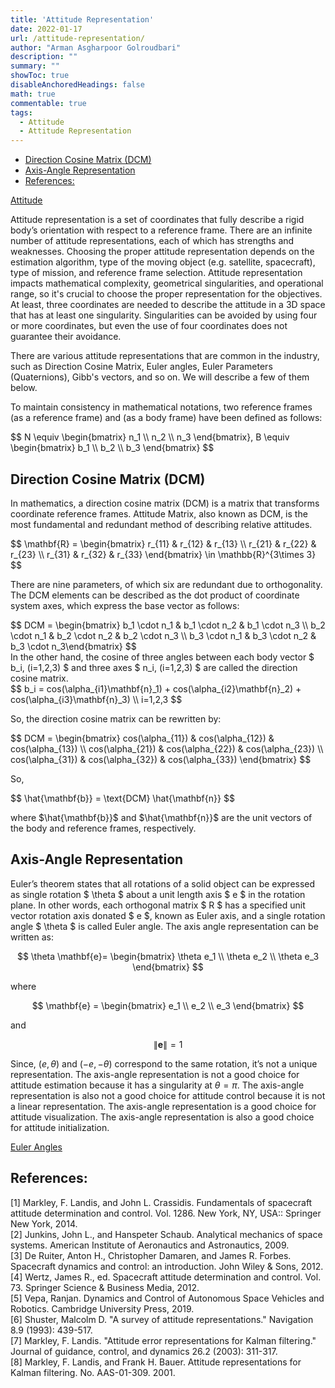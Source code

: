 ```yaml
---
title: 'Attitude Representation'
date: 2022-01-17
url: /attitude-representation/
author: "Arman Asgharpoor Golroudbari"
description: "" 
summary: "" 
showToc: true
disableAnchoredHeadings: false
math: true
commentable: true
tags:
  - Attitude
  - Attitude Representation
---
```

- [Direction Cosine Matrix (DCM)](#direction-cosine-matrix-dcm)
- [Axis-Angle Representation](#axis-angle-representation)
- [References:](#references)


[Attitude](/attitude/)

Attitude representation is a set of coordinates that fully describe a rigid body’s orientation with respect to a reference frame. There are an infinite number of attitude representations, each of which has strengths and weaknesses. Choosing the proper attitude representation depends on the estimation algorithm, type of the moving object (e.g. satellite, spacecraft), type of mission, and reference frame selection. Attitude representation impacts mathematical complexity, geometrical singularities, and operational range, so it's crucial to choose the proper representation for the objectives. At least, three coordinates are needed to describe the attitude in a 3D space that has at least one singularity. Singularities can be avoided by using four or more coordinates, but even the use of four coordinates does not guarantee their avoidance.

There are various attitude representations that are common in the industry, such as Direction Cosine Matrix, Euler angles, Euler Parameters (Quaternions), Gibb's vectors, and so on. We will describe a few of them below.

To maintain consistency in mathematical notations, two reference frames (as a reference frame) and (as a body frame) have been defined as follows:
<div>
$$ 
N \equiv  \begin{bmatrix} n_1 \\ n_2 \\ n_3 \end{bmatrix},   B \equiv  \begin{bmatrix} b_1 \\ b_2 \\ b_3 \end{bmatrix}  
$$
</div>


Direction Cosine Matrix (DCM)
------

In mathematics, a direction cosine matrix (DCM) is a matrix that transforms coordinate reference frames. Attitude Matrix, also known as DCM, is the most fundamental and redundant method of describing relative attitudes.
<div>
$$
\mathbf{R} =
\begin{bmatrix}
r_{11} & r_{12} & r_{13} \\
r_{21} & r_{22} & r_{23} \\
r_{31} & r_{32} & r_{33}
\end{bmatrix} \in \mathbb{R}^{3\times 3}
$$
</div>

There are nine parameters, of which six are redundant due to orthogonality. The DCM elements can be described as the dot product of coordinate system axes, which express the base vector as follows:
<div>
$$ DCM = \begin{bmatrix} b_1 \cdot n_1 & b_1 \cdot n_2 & b_1 \cdot n_3 \\ b_2 \cdot n_1 & b_2 \cdot n_2 & b_2 \cdot n_3 \\ b_3 \cdot n_1 & b_3 \cdot n_2 & b_3 \cdot n_3\end{bmatrix} $$
</div>
In the other hand, the cosine of three angles between each body vector $ b_i, (i=1,2,3) $ and three axes $ n_i, (i=1,2,3) $ are called the direction cosine matrix.
<div>
$$ b_i = cos(\alpha_{i1}\mathbf{n}_1) + cos(\alpha_{i2}\mathbf{n}_2) + cos(\alpha_{i3}\mathbf{n}_3) \\ i=1,2,3 $$
</div>

So, the direction cosine matrix can be rewritten by:

<div>
$$ DCM = \begin{bmatrix} cos(\alpha_{11}) & cos(\alpha_{12}) & cos(\alpha_{13}) \\ cos(\alpha_{21}) & cos(\alpha_{22}) & cos(\alpha_{23}) \\ cos(\alpha_{31}) & cos(\alpha_{32}) & cos(\alpha_{33})  \end{bmatrix} $$
</div>


So,
<div>
$$ \hat{\mathbf{b}} = \text{DCM} \hat{\mathbf{n}} $$
</div>


where $\hat{\mathbf{b}}$ and $\hat{\mathbf{n}}$ are the unit vectors of the body and reference frames, respectively.

Axis-Angle Representation
------

Euler’s theorem states that all rotations of a solid object can be expressed as single rotation $ \theta $ about a unit length axis $ e $ in the rotation plane. In other words, each orthogonal matrix $ R $ has a specified unit vector rotation axis donated $ e $, known as Euler axis, and a single rotation angle $ \theta $ is called Euler angle. The axis angle representation can be written as:

$$ \theta \mathbf{e}= \begin{bmatrix} \theta e_1 \\ \theta e_2 \\ \theta e_3 \end{bmatrix} $$

where

$$ \mathbf{e} = \begin{bmatrix} e_1 \\ e_2 \\ e_3 \end{bmatrix} $$

and

$$ \|\mathbf{e}\| = 1 $$

Since, $(e,\theta)$ and $(-e,-\theta)$ correspond to the same rotation, it’s not a unique representation. The axis-angle representation is not a good choice for attitude estimation because it has a singularity at $\theta = \pi$. The axis-angle representation is also not a good choice for attitude control because it is not a linear representation. The axis-angle representation is a good choice for attitude visualization. The axis-angle representation is also a good choice for attitude initialization.

[Euler Angles](/euler-angles/)


References:
------
[1] Markley, F. Landis, and John L. Crassidis. Fundamentals of spacecraft attitude determination and control. Vol. 1286. New York, NY, USA:: Springer New York, 2014. <br>
[2] Junkins, John L., and Hanspeter Schaub. Analytical mechanics of space systems. American Institute of Aeronautics and Astronautics, 2009. <br>
[3] De Ruiter, Anton H., Christopher Damaren, and James R. Forbes. Spacecraft dynamics and control: an introduction. John Wiley & Sons, 2012. <br>
[4] Wertz, James R., ed. Spacecraft attitude determination and control. Vol. 73. Springer Science & Business Media, 2012. <br>
[5] Vepa, Ranjan. Dynamics and Control of Autonomous Space Vehicles and Robotics. Cambridge University Press, 2019. <br>
[6] Shuster, Malcolm D. "A survey of attitude representations." Navigation 8.9 (1993): 439-517. <br>
[7] Markley, F. Landis. "Attitude error representations for Kalman filtering." Journal of guidance, control, and dynamics 26.2 (2003): 311-317. <br>
[8] Markley, F. Landis, and Frank H. Bauer. Attitude representations for Kalman filtering. No. AAS-01-309. 2001. <br>